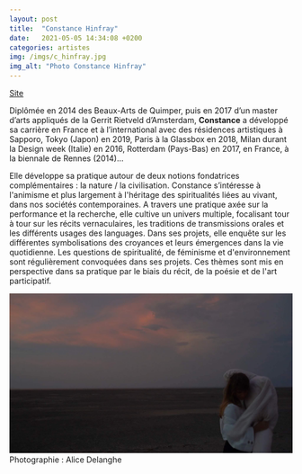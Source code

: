 ```yaml
---
layout: post
title:  "Constance Hinfray"
date:   2021-05-05 14:34:08 +0200
categories: artistes
img: /imgs/c_hinfray.jpg
img_alt: "Photo Constance Hinfray"
---
```

[Site](http://cargocollective.com/ConstanceHinfray)

Diplômée en 2014 des Beaux-Arts de Quimper, puis en 2017 d’un master d’arts appliqués de la Gerrit Rietveld d’Amsterdam, **Constance** a développé sa carrière en France et à l’international avec des résidences artistiques à Sapporo, Tokyo (Japon) en 2019, Paris à la Glassbox en 2018, Milan durant la Design week (Italie) en 2016, Rotterdam (Pays-Bas) en 2017, en France, à la biennale de Rennes (2014)...  

Elle développe sa pratique autour de deux notions fondatrices complémentaires : la nature / la civilisation. Constance s’intéresse à l'animisme et plus largement à l'héritage des spiritualités liées au vivant, dans nos sociétés contemporaines. A travers une pratique axée sur la performance et la recherche, 
elle cultive un univers multiple, focalisant tour à tour sur les récits vernaculaires, les traditions de transmissions orales et les différents usages des languages. Dans ses projets, elle enquête sur les différentes symbolisations des croyances et leurs émergences dans la vie quotidienne. Les questions de spiritualité, de féminisme et d'environnement sont régulièrement convoquées dans ses projets. Ces thèmes sont mis en perspective dans sa pratique par le biais du récit, de la poésie et de l'art participatif.

![Constance Hinfray](/imgs/c_hinfray.jpg)  
Photographie : Alice Delanghe
